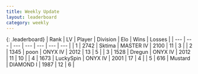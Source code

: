 ```yaml
---
title: Weekly Update
layout: leaderboard
category: weekly
---
```


{: .leaderboard}
| Rank | LV | Player | Division | Elo | Wins | Losses |
| --- | --- | --- | --- | --- | --- | --- |
| <span data-change="0">1</span> | 2742 | <span title="ID: 353063">Sktima</span> | MASTER IV | <span data-change="-351">2100</span> | <span data-change="-452">11</span> | <span data-change="-119">3</span> |
| <span data-change="32">2</span> | 1345 | <span title="ID: 540690">poon</span> | ONYX IV | <span data-change="-190">2012</span> | <span data-change="-381">13</span> | <span data-change="-184">5</span> |
| <span data-change="-1">3</span> | 1528 | <span title="ID: 337810">Dregun</span> | ONYX IV | <span data-change="-396">2012</span> | <span data-change="-313">11</span> | <span data-change="-70">10</span> |
| <span data-change="2">4</span> | 1673 | <span title="ID: 498412">LuckySpin</span> | ONYX IV | <span data-change="-251">2001</span> | <span data-change="-128">17</span> | <span data-change="-74">4</span> |
| <span data-change="76">5</span> | 616 | <span title="ID: 611082">Mustard</span> | DIAMOND I | <span data-change="-119">1987</span> | <span data-change="-130">12</span> | <span data-change="-89">6</span> |